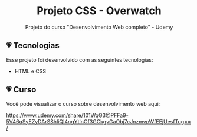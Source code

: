 <h1 align="center"> Projeto CSS - Overwatch </h1>

<p align="center">
Projeto do curso "Desenvolvimento Web completo" - Udemy
</p>

## 💗 Tecnologias

Esse projeto foi desenvolvido com as seguintes tecnologias:

- HTML e CSS

## 💗 Curso

Você pode visualizar o curso sobre desenvolvimento web aqui: 

https://www.udemy.com/share/101WqG3@PFFa9-5V46qSyEZyDArSShIiQI4ngYtInOf3GCkgvGaObj7cJnzmvpWfEEjUesfTug==/
